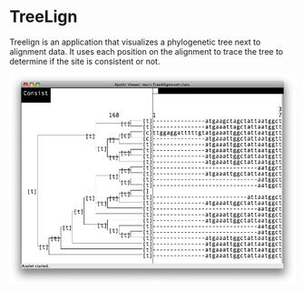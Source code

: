# TreeLign
Treelign is an application that visualizes a phylogenetic tree next to alignment data. It uses each position on the alignment to trace the tree to determine if the site is consistent or not.

![Screenshot](screenshot.png?raw=true "Screenshot")
